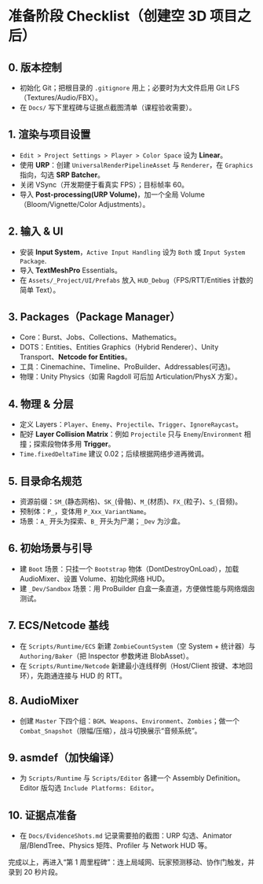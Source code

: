 # 准备阶段 Checklist（创建空 3D 项目之后）

## 0. 版本控制
- 初始化 Git；把根目录的 `.gitignore` 用上；必要时为大文件启用 Git LFS（Textures/Audio/FBX）。
- 在 `Docs/` 写下里程碑与证据点截图清单（课程验收需要）。

## 1. 渲染与项目设置
- `Edit > Project Settings > Player > Color Space` 设为 **Linear**。
- 使用 **URP**：创建 `UniversalRenderPipelineAsset` 与 `Renderer`，在 `Graphics` 指向，勾选 **SRP Batcher**。
- 关闭 VSync（开发期便于看真实 FPS）；目标帧率 60。
- 导入 **Post-processing(URP Volume)**，加一个全局 Volume（Bloom/Vignette/Color Adjustments）。

## 2. 输入 & UI
- 安装 **Input System**，`Active Input Handling` 设为 `Both` 或 `Input System Package`.
- 导入 **TextMeshPro** Essentials。
- 在 `Assets/_Project/UI/Prefabs` 放入 `HUD_Debug`（FPS/RTT/Entities 计数的简单 Text）。

## 3. Packages（Package Manager）
- Core：Burst、Jobs、Collections、Mathematics。
- DOTS：Entities、Entities Graphics（Hybrid Renderer）、Unity Transport、**Netcode for Entities**。
- 工具：Cinemachine、Timeline、ProBuilder、Addressables(可选)。
- 物理：Unity Physics（如需 Ragdoll 可后加 Articulation/PhysX 方案）。

## 4. 物理 & 分层
- 定义 Layers：`Player`、`Enemy`、`Projectile`、`Trigger`、`IgnoreRaycast`。
- 配好 **Layer Collision Matrix**：例如 `Projectile` 只与 `Enemy`/`Environment` 相撞；探索段物体多用 **Trigger**。
- `Time.fixedDeltaTime` 建议 0.02；后续根据网络步进再微调。

## 5. 目录命名规范
- 资源前缀：`SM_`(静态网格)、`SK_`(骨骼)、`M_`(材质)、`FX_`(粒子)、`S_`(音频)。
- 预制体：`P_`，变体用 `P_Xxx_VariantName`。
- 场景：`A_` 开头为探索、`B_` 开头为尸潮；`_Dev` 为沙盒。

## 6. 初始场景与引导
- 建 `Boot` 场景：只挂一个 `Bootstrap` 物体（DontDestroyOnLoad），加载 AudioMixer、设置 Volume、初始化网络 HUD。
- 建 `_Dev/Sandbox` 场景：用 ProBuilder 白盒一条直道，方便做性能与网络烟囱测试。

## 7. ECS/Netcode 基线
- 在 `Scripts/Runtime/ECS` 新建 `ZombieCountSystem`（空 System + 统计器）与 `Authoring/Baker`（把 Inspector 参数烤进 BlobAsset）。
- 在 `Scripts/Runtime/Netcode` 新建最小连线样例（Host/Client 按键、本地回环），先跑通连接与 HUD 的 RTT。

## 8. AudioMixer
- 创建 `Master` 下四个组：`BGM`、`Weapons`、`Environment`、`Zombies`；做一个 `Combat_Snapshot`（限幅/压缩），战斗切换展示“音频系统”。

## 9. asmdef（加快编译）
- 为 `Scripts/Runtime` 与 `Scripts/Editor` 各建一个 Assembly Definition。Editor 版勾选 `Include Platforms: Editor`。

## 10. 证据点准备
- 在 `Docs/EvidenceShots.md` 记录需要拍的截图：URP 勾选、Animator 层/BlendTree、Physics 矩阵、Profiler 与 Network HUD 等。

完成以上，再进入“第 1 周里程碑”：连上局域网、玩家预测移动、协作门触发，并录到 20 秒片段。
